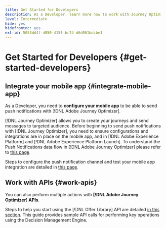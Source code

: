 ```yaml
---
title: Get Started for Developers
description: As a Developer, learn more how to work with Journey Optimizer
level: Intermediate
hide: yes
hidefromtoc: yes
exl-id: 5053dd4f-d050-415f-bc74-d6d061bdcbe1
---
```

# Get Started for Developers {#get-started-developers}

## Integrate your mobile app {#integrate-mobile-app}

As a Developer, you need to **configure your mobile app** to be able to send push notifications with [!DNL Adobe Journey Optimizer].

[!DNL Journey Optimizer] allows you to create your journeys and send messages to targeted audience. Before beginning to send push notifications with [!DNL Journey Optimizer], you need to ensure configurations and integrations are in place on the mobile app, and in [!DNL Adobe Experience Platform] and [!DNL Adobe Experience Platform Launch]. To understand the Push Notifications data flow in [!DNL Adobe Journey Optimizer] please refer to [this page](../../configuration/push-gs.md). 

Steps to configure the push notification channel and test your mobile app integration are detailed in [this page](../../configuration/push-configuration.md). 

## Work with APIs {#work-apis}

You can also perform multiple actions with **[!DNL Adobe Journey Optimizer] APIs**.

Steps to help you start using the [!DNL Offer Library] API are detailed [in this section](../../offers/api-reference/getting-started.md). This guide provides sample API calls for performing key operations using the Decision Management Engine.
